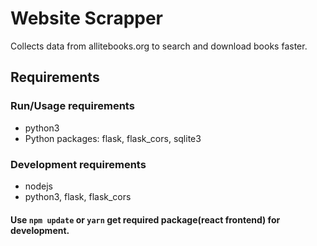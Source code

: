 # Website Scrapper
Collects data from allitebooks.org to search and download books faster.

## Requirements
### Run/Usage requirements
- python3
- Python packages: flask, flask_cors, sqlite3

### Development requirements
- nodejs
- python3, flask, flask_cors

#### Use `npm update` or `yarn` get required package(react frontend) for development.